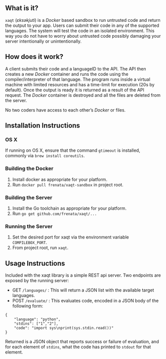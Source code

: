 ## What is it? ##
`xaqt` (*ɛksəkjuti*) is a *Docker* based sandbox to run untrusted code and return the output to your app. Users can submit their code in any of the supported languages. The system will test the code in an isolated environment. This way you do not have to worry about untrusted code possibly damaging your server intentionally or unintentionally.

## How does it work? ##

A client submits their code and a languageID to the API. The API then creates a new *Docker* container and runs the code using the compiler/interpreter of that language. The program runs inside a virtual machine with limited resources and has a time-limit for execution (20s by default). Once the output is ready it is returned as a result of the API request. The *Docker* container is destroyed and all the files are deleted from the server.

No two coders have access to each other’s *Docker* or files.

## Installation Instructions ##

### OS X ###

If running on OS X, ensure that the command `gtimeout` is installed, commonly via `brew install coreutils`.

### Building the Docker ###

 1. Install docker as appropriate for your platform.
 2. Run `docker pull frenata/xaqt-sandbox` in project root.

### Building the Server ###

 1. Install the Go toolchain as appropriate for your platform.
 2. Run `go get github.com/frenata/xaqt/...`

### Running the Server ###

 1. Set the desired port for xaqt via the environment variable `COMPILEBOX_PORT`.
 2. From project root, run `xaqt`.

## Usage Instructions ##

Included with the xaqt library is a simple REST api server. Two endpoints are exposed by the running server:

 * GET `/languages/` : This will return a JSON list with the available target languages.
 * POST `/evaluate/` : This evaluates code, encoded in a JSON body of the following form:
 
```
{
    "language": "python",
    "stdins": ["1","2"],
    "code": "import sys\nprint(sys.stdin.read())"
}
```

   Returned is a JSON object that reports success or failure of evaluation, and for each element of `stdins`, what the code has printed to `stdout` for that element.

